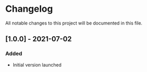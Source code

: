 # Changelog
All notable changes to this project will be documented in this file.


## [1.0.0] - 2021-07-02
### Added
- Initial version launched